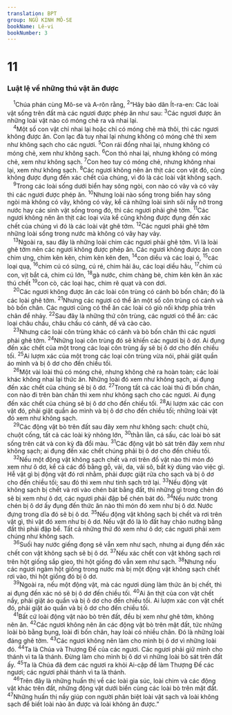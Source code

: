 ```yaml
---
translation: BPT
group: NGŨ KINH MÔ-SE
bookName: Lê-vi 
bookNumber: 3
---
```


<div class="title"><h1>11</h1><h3>Luật lệ về những thú vật ăn được</h3></div>
<span class="verse le_11_1"> <sup>1</sup>Chúa phán cùng Mô-se và A-rôn rằng,</span>
<span class="verse le_11_2"><sup>2</sup>“Hãy bảo dân Ít-ra-en: Các loài vật sống trên đất mà các ngươi được phép ăn như sau:</span>
<span class="verse le_11_3"><sup>3</sup>Các ngươi được ăn những loài vật nào có móng chẻ ra và nhai lại.<br/></span>
<span class="verse le_11_4"> <sup>4</sup>Một số con vật chỉ nhai lại hoặc chỉ có móng chẻ mà thôi, thì các ngươi không được ăn. Con lạc đà tuy nhai lại nhưng không có móng chẻ thì xem như không sạch cho các ngươi.</span>
<span class="verse le_11_5"><sup>5</sup>Con rái đồng nhai lại, nhưng không có móng chẻ, xem như không sạch.</span>
<span class="verse le_11_6"><sup>6</sup>Con thỏ nhai lại, nhưng không có móng chẻ, xem như không sạch.</span>
<span class="verse le_11_7"><sup>7</sup>Con heo tuy có móng chẻ, nhưng không nhai lại, xem như không sạch.</span>
<span class="verse le_11_8"><sup>8</sup>Các ngươi không nên ăn thịt các con vật đó, cũng không được đụng đến xác chết của chúng, vì đó là các loài vật không sạch.<br/></span>
<span class="verse le_11_9"> <sup>9</sup>Trong các loài sống dưới biển hay sông ngòi, con nào có vây và có vảy thì các ngươi được phép ăn.</span>
<span class="verse le_11_10"><sup>10</sup>Nhưng loài nào sống trong biển hay sông ngòi mà không có vây, không có vảy, kể cả những loài sinh sôi nẩy nở trong nước hay các sinh vật sống trong đó, thì các ngươi phải ghê tởm.</span>
<span class="verse le_11_11"><sup>11</sup>Các ngươi không nên ăn thịt các loại vừa kể cũng không được đụng đến xác chết của chúng vì đó là các loài vật ghê tởm.</span>
<span class="verse le_11_12"><sup>12</sup>Các ngươi phải ghê tởm những loài sống trong nước mà không có vây hay vảy.<br/></span>
<span class="verse le_11_13"> <sup>13</sup>Ngoài ra, sau đây là những loài chim các ngươi phải ghê tởm. Vì là loài ghê tởm nên các ngươi không được phép ăn. Các ngươi không được ăn con chim ưng, chim kên kên, chim kên kên đen,</span>
<span class="verse le_11_14"><sup>14</sup>con diều và các loại ó,</span>
<span class="verse le_11_15"><sup>15</sup>các loại quạ,</span>
<span class="verse le_11_16"><sup>16</sup>chim cú có sừng, cú ré, chim hải âu, các loại diều hâu,</span>
<span class="verse le_11_17"><sup>17</sup>chim cú con, vịt bắt cá, chim cú lớn,</span>
<span class="verse le_11_18"><sup>18</sup>gà nước, chim chàng bè, chim kên kên ăn xác thú chết</span>
<span class="verse le_11_19"><sup>19</sup>con cò, các loại hạc, chim rẽ quạt và con dơi.<br/></span>
<span class="verse le_11_20"> <sup>20</sup>Các ngươi không được ăn các loài côn trùng có cánh bò bốn chân; đó là các loài ghê tởm.</span>
<span class="verse le_11_21"><sup>21</sup>Nhưng các ngươi có thể ăn một số côn trùng có cánh và bò bốn chân. Các ngươi cũng có thể ăn các loài có giò nối khớp phía trên chân để nhảy.</span>
<span class="verse le_11_22"><sup>22</sup>Sau đây là những thứ côn trùng, các ngươi có thể ăn: các loại châu chấu, châu chấu có cánh, dế và cào cào.<br/></span>
<span class="verse le_11_23"> <sup>23</sup>Nhưng các loài côn trùng khác có cánh và bò bốn chân thì các ngươi phải ghê tởm.</span>
<span class="verse le_11_24"><sup>24</sup>Những loại côn trùng đó sẽ khiến các ngươi bị ô dơ. Ai đụng đến xác chết của một trong các loại côn trùng ấy sẽ bị ô dơ cho đến chiều tối.</span>
<span class="verse le_11_25"><sup>25</sup>Ai lượm xác của một trong các loại côn trùng vừa nói, phải giặt quần áo mình và bị ô dơ cho đến chiều tối.<br/></span>
<span class="verse le_11_26"> <sup>26</sup>Một vài loài thú có móng chẻ, nhưng không chẻ ra hoàn toàn; các loài khác không nhai lại thức ăn. Những loài đó xem như không sạch, ai đụng đến xác chết của chúng sẽ bị ô dơ.</span>
<span class="verse le_11_27"><sup>27</sup>Trong tất cả các loài thú đi bốn chân, con nào đi trên bàn chân thì xem như không sạch cho các ngươi. Ai đụng đến xác chết của chúng sẽ bị ô dơ cho đến chiều tối.</span>
<span class="verse le_11_28"><sup>28</sup>Ai lượm xác các con vật đó, phải giặt quần áo mình và bị ô dơ cho đến chiều tối; những loài vật đó xem như không sạch.<br/></span>
<span class="verse le_11_29"> <sup>29</sup>Các động vật bò trên đất sau đây xem như không sạch: chuột chù, chuột cống, tất cả các loài kỳ nhông lớn,</span>
<span class="verse le_11_30"><sup>30</sup>thằn lằn, cá sấu, các loài bò sát sống trên cát và con kỳ đà đổi màu.</span>
<span class="verse le_11_31"><sup>31</sup>Các động vật bò sát trên đây xem như không sạch; ai đụng đến xác chết chúng phải bị ô dơ cho đến chiều tối.<br/></span>
<span class="verse le_11_32"> <sup>32</sup>Nếu một động vật không sạch chết và rơi trên đồ vật nào thì món đó xem như ô dơ, kể cả các đồ bằng gỗ, vải, da, vải sô, bất kỳ dùng vào việc gì. Hễ vật gì bị động vật đó rơi nhằm, phải được giặt rửa cho sạch và bị ô dơ cho đến chiều tối; sau đó thì xem như tinh sạch trở lại.</span>
<span class="verse le_11_33"><sup>33</sup>Nếu động vật không sạch bị chết và rơi vào chén bát bằng đất, thì những gì trong chén đó sẽ bị xem như ô dơ, các ngươi phải đập bể chén bát đó.</span>
<span class="verse le_11_34"><sup>34</sup>Nếu nước trong chén bị ô dơ ấy đụng đến thức ăn nào thì món đó xem như bị ô dơ. Nước đựng trong dĩa đó sẽ bị ô dơ.</span>
<span class="verse le_11_35"><sup>35</sup>Nếu động vật không sạch bị chết và rơi trên vật gì, thì vật đó xem như bị ô dơ. Nếu vật đó là lò đất hay chảo nướng bằng đất thì phải đập bể. Tất cả những thứ đó xem như ô dơ; các ngươi phải xem chúng như không sạch.<br/></span>
<span class="verse le_11_36"> <sup>36</sup>Suối hay nước giếng đọng sẽ vẫn xem như sạch, nhưng ai đụng đến xác chết con vật không sạch sẽ bị ô dơ.</span>
<span class="verse le_11_37"><sup>37</sup>Nếu xác chết con vật không sạch rơi trên hột giống sắp gieo, thì hột giống đó vẫn xem như sạch.</span>
<span class="verse le_11_38"><sup>38</sup>Nhưng nếu các ngươi ngâm hột giống trong nước mà bị một động vật không sạch chết rơi vào, thì hột giống đó bị ô dơ.<br/></span>
<span class="verse le_11_39"> <sup>39</sup>Ngoài ra, nếu một động vật, mà các ngươi dùng làm thức ăn bị chết, thì ai đụng đến xác nó sẽ bị ô dơ đến chiều tối.</span>
<span class="verse le_11_40"><sup>40</sup>Ai ăn thịt của con vật chết nầy, phải giặt áo quần và bị ô dơ cho đến chiều tối. Ai lượm xác con vật chết đó, phải giặt áo quần và bị ô dơ cho đến chiều tối.<br/></span>
<span class="verse le_11_41"> <sup>41</sup>Bất cứ loài động vật nào bò trên đất, đều bị xem như ghê tởm, không nên ăn.</span>
<span class="verse le_11_42"><sup>42</sup>Các ngươi không nên ăn các động vật bò trên mặt đất, tức những loài bò bằng bụng, loài đi bốn chân, hay loài có nhiều chân. Đó là những loài đáng ghê tởm.</span>
<span class="verse le_11_43"><sup>43</sup>Các ngươi không nên làm cho mình bị ô dơ vì những loài đó.</span>
<span class="verse le_11_44"><sup>44</sup>Ta là Chúa và Thượng Đế của các ngươi. Các ngươi phải giữ mình cho thánh vì ta là thánh. Đừng làm cho mình bị ô dơ vì những loài bò sát trên đất ấy.</span>
<span class="verse le_11_45"><sup>45</sup>Ta là Chúa đã đem các ngươi ra khỏi Ai-cập để làm Thượng Đế các ngươi; các ngươi phải thánh vì ta là thánh.<br/></span>
<span class="verse le_11_46"> <sup>46</sup>Trên đây là những huấn thị về các loài gia súc, loài chim và các động vật khác trên đất, những động vật dưới biển cùng các loài bò trên mặt đất.</span>
<span class="verse le_11_47"><sup>47</sup>Những huấn thị nầy giúp con người phân biệt loài vật sạch và loài không sạch để biết loài nào ăn được và loài không ăn được.”<br/></span>

